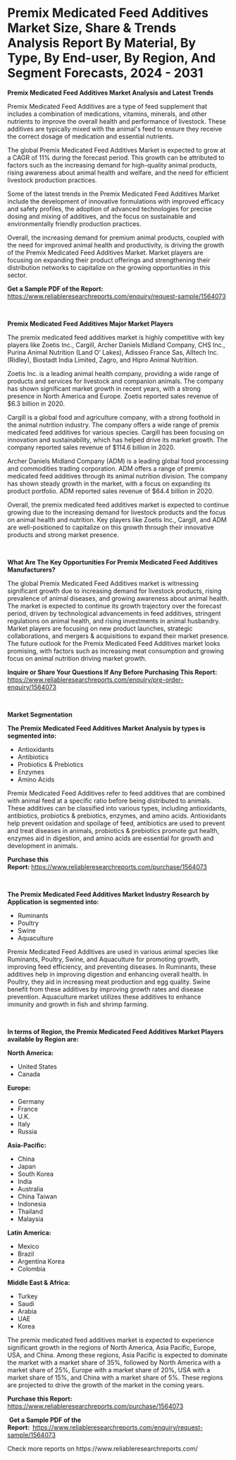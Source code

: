 <p><h1>Premix Medicated Feed Additives Market Size, Share & Trends Analysis Report By Material, By Type, By End-user, By Region, And Segment Forecasts, 2024 - 2031</h1></p><p><strong>Premix Medicated Feed Additives Market Analysis and Latest Trends</strong></p>
<p><p>Premix Medicated Feed Additives are a type of feed supplement that includes a combination of medications, vitamins, minerals, and other nutrients to improve the overall health and performance of livestock. These additives are typically mixed with the animal's feed to ensure they receive the correct dosage of medication and essential nutrients.</p><p>The global Premix Medicated Feed Additives Market is expected to grow at a CAGR of 11% during the forecast period. This growth can be attributed to factors such as the increasing demand for high-quality animal products, rising awareness about animal health and welfare, and the need for efficient livestock production practices.</p><p>Some of the latest trends in the Premix Medicated Feed Additives Market include the development of innovative formulations with improved efficacy and safety profiles, the adoption of advanced technologies for precise dosing and mixing of additives, and the focus on sustainable and environmentally friendly production practices.</p><p>Overall, the increasing demand for premium animal products, coupled with the need for improved animal health and productivity, is driving the growth of the Premix Medicated Feed Additives Market. Market players are focusing on expanding their product offerings and strengthening their distribution networks to capitalize on the growing opportunities in this sector.</p></p>
<p><strong>Get a Sample PDF of the Report:&nbsp;</strong> <a href="https://www.reliableresearchreports.com/enquiry/request-sample/1564073">https://www.reliableresearchreports.com/enquiry/request-sample/1564073</a></p>
<p>&nbsp;</p>
<p><strong>Premix Medicated Feed Additives Major Market Players</strong></p>
<p><p>The premix medicated feed additives market is highly competitive with key players like Zoetis Inc., Cargill, Archer Daniels Midland Company, CHS Inc., Purina Animal Nutrition (Land O’ Lakes), Adisseo France Sas, Alltech Inc. (Ridley), Biostadt India Limited, Zagro, and Hipro Animal Nutrition.</p><p>Zoetis Inc. is a leading animal health company, providing a wide range of products and services for livestock and companion animals. The company has shown significant market growth in recent years, with a strong presence in North America and Europe. Zoetis reported sales revenue of $6.3 billion in 2020.</p><p>Cargill is a global food and agriculture company, with a strong foothold in the animal nutrition industry. The company offers a wide range of premix medicated feed additives for various species. Cargill has been focusing on innovation and sustainability, which has helped drive its market growth. The company reported sales revenue of $114.6 billion in 2020.</p><p>Archer Daniels Midland Company (ADM) is a leading global food processing and commodities trading corporation. ADM offers a range of premix medicated feed additives through its animal nutrition division. The company has shown steady growth in the market, with a focus on expanding its product portfolio. ADM reported sales revenue of $64.4 billion in 2020.</p><p>Overall, the premix medicated feed additives market is expected to continue growing due to the increasing demand for livestock products and the focus on animal health and nutrition. Key players like Zoetis Inc., Cargill, and ADM are well-positioned to capitalize on this growth through their innovative products and strong market presence.</p></p>
<p>&nbsp;</p>
<p><strong>What Are The Key Opportunities For Premix Medicated Feed Additives Manufacturers?</strong></p>
<p><p>The global Premix Medicated Feed Additives market is witnessing significant growth due to increasing demand for livestock products, rising prevalence of animal diseases, and growing awareness about animal health. The market is expected to continue its growth trajectory over the forecast period, driven by technological advancements in feed additives, stringent regulations on animal health, and rising investments in animal husbandry. Market players are focusing on new product launches, strategic collaborations, and mergers & acquisitions to expand their market presence. The future outlook for the Premix Medicated Feed Additives market looks promising, with factors such as increasing meat consumption and growing focus on animal nutrition driving market growth.</p></p>
<p><strong>Inquire or Share Your Questions If Any Before Purchasing This Report:</strong> <a href="https://www.reliableresearchreports.com/enquiry/pre-order-enquiry/1564073">https://www.reliableresearchreports.com/enquiry/pre-order-enquiry/1564073</a></p>
<p>&nbsp;</p>
<p><strong>Market Segmentation</strong></p>
<p><strong>The Premix Medicated Feed Additives Market Analysis by types is segmented into:</strong></p>
<p><ul><li>Antioxidants</li><li>Antibiotics</li><li>Probiotics & Prebiotics</li><li>Enzymes</li><li>Amino Acids</li></ul></p>
<p><p>Premix Medicated Feed Additives refer to feed additives that are combined with animal feed at a specific ratio before being distributed to animals. These additives can be classified into various types, including antioxidants, antibiotics, probiotics & prebiotics, enzymes, and amino acids. Antioxidants help prevent oxidation and spoilage of feed, antibiotics are used to prevent and treat diseases in animals, probiotics & prebiotics promote gut health, enzymes aid in digestion, and amino acids are essential for growth and development in animals.</p></p>
<p><strong>Purchase this Report:&nbsp;</strong><a href="https://www.reliableresearchreports.com/purchase/1564073">https://www.reliableresearchreports.com/purchase/1564073</a></p>
<p>&nbsp;</p>
<p><strong>The Premix Medicated Feed Additives Market Industry Research by Application is segmented into:</strong></p>
<p><ul><li>Ruminants</li><li>Poultry</li><li>Swine</li><li>Aquaculture</li></ul></p>
<p><p>Premix Medicated Feed Additives are used in various animal species like Ruminants, Poultry, Swine, and Aquaculture for promoting growth, improving feed efficiency, and preventing diseases. In Ruminants, these additives help in improving digestion and enhancing overall health. In Poultry, they aid in increasing meat production and egg quality. Swine benefit from these additives by improving growth rates and disease prevention. Aquaculture market utilizes these additives to enhance immunity and growth in fish and shrimp farming.</p></p>
<p>&nbsp;</p>
<p><strong>In terms of Region, the Premix Medicated Feed Additives Market Players available by Region are:</strong></p>
<p>
    <p> <strong> North America: </strong>
        <ul>
            <li>United States</li>
            <li>Canada</li>
        </ul>
        </p> 
    <p> <strong> Europe: </strong>
        <ul>
            <li>Germany</li>
            <li>France</li>
            <li>U.K.</li>
            <li>Italy</li>
            <li>Russia</li>
        </ul>
        </p> 
    <p> <strong> Asia-Pacific: </strong>
        <ul>
            <li>China</li>
            <li>Japan</li>
            <li>South Korea</li>
            <li>India</li>
            <li>Australia</li>
            <li>China Taiwan</li>
            <li>Indonesia</li>
            <li>Thailand</li>
            <li>Malaysia</li>
        </ul>
        </p> 
    <p> <strong> Latin America: </strong>
        <ul>
            <li>Mexico</li>
            <li>Brazil</li>
            <li>Argentina Korea</li>
            <li>Colombia</li>
        </ul>
        </p> 
    <p> <strong> Middle East & Africa: </strong>
        <ul>
            <li>Turkey</li>
            <li>Saudi</li>
            <li>Arabia</li>
            <li>UAE</li>
            <li>Korea</li>
        </ul>
    </p>
    </p>
<p><p>The premix medicated feed additives market is expected to experience significant growth in the regions of North America, Asia Pacific, Europe, USA, and China. Among these regions, Asia Pacific is expected to dominate the market with a market share of 35%, followed by North America with a market share of 25%, Europe with a market share of 20%, USA with a market share of 15%, and China with a market share of 5%. These regions are projected to drive the growth of the market in the coming years.</p></p>
<p><strong>Purchase this Report: </strong><a href="https://www.reliableresearchreports.com/purchase/1564073">https://www.reliableresearchreports.com/purchase/1564073</a></p>
<p>&nbsp;<strong>Get a Sample PDF of the Report:&nbsp;&nbsp;</strong><a href="https://www.reliableresearchreports.com/enquiry/request-sample/1564073">https://www.reliableresearchreports.com/enquiry/request-sample/1564073</a></p>
<p><strong></strong></p>
<p>Check more reports on https://www.reliableresearchreports.com/</p>